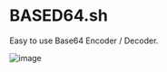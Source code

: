 # BASED64.sh
Easy to use Base64 Encoder / Decoder.

![image](https://github.com/ConzZah/BASED64.sh/assets/69615452/4109a285-f19c-423b-ab59-68314480012b)
